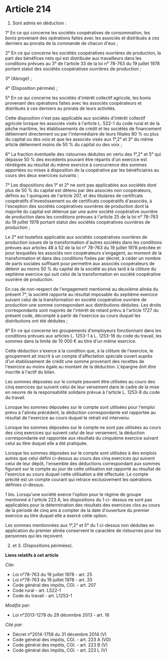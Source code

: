 # Article 214

1. Sont admis en déduction : 

1° En ce qui concerne les sociétés coopératives de consommation, les bonis provenant des opérations faites avec les associés
et distribués à ces derniers au prorata de la commande de chacun d'eux ; 

2° En ce qui concerne les sociétés coopératives ouvrières de production, la part des bénéfices nets qui est distribuée aux
travailleurs dans les conditions prévues au 3° de l'article 33 de la loi n° 78-763 du 19 juillet 1978 portant statut des
sociétés coopératives ouvrières de production ; 

3° (Abrogé) ; 

4° (Disposition périmée) ; 

5° En ce qui concerne les sociétés d'intérêt collectif agricole, les bonis provenant des opérations faites avec les associés
coopérateurs et distribués à ces derniers au prorata de leurs activités. 

Cette disposition n'est pas applicable aux sociétés d'intérêt collectif agricole lorsque les associés visés à l'article L.
522-1 du code rural et de la pêche maritime, les établissements de crédit et les sociétés de financement détiennent
directement ou par l'intermédiaire de leurs filiales 80 % ou plus du capital ou des voix et que les associés visés aux 1°,2°
et 3° du même article détiennent moins de 50 % du capital ou des voix ;

6° La fraction éventuelle des ristournes déduites en vertu des 1°,2° et 5° qui dépasse 50 % des excédents pouvant être
répartis d'un exercice est réintégrée au résultat du même exercice à concurrence des sommes apportées ou mises à disposition
de la coopérative par les bénéficiaires au cours des deux exercices suivants ; 

7° Les dispositions des 1° et 2° ne sont pas applicables aux sociétés dont plus de 50 % du capital est détenu par des
associés non coopérateurs, définis au 1 quinquies de l'article 207, et des titulaires de certificats coopératifs
d'investissement ou de certificats coopératifs d'associés, à l'exception des sociétés coopératives ouvrières de production
dont la majorité du capital est détenue par une autre société coopérative ouvrière de production dans les conditions prévues
à l'article 25 de la loi n° 78-763 du 19 juillet 1978 portant statut des sociétés coopératives ouvrières de production ; 

Le 2° est toutefois applicable aux sociétés coopératives ouvrières de production issues de la transformation d'autres
sociétés dans les conditions prévues aux articles 48 à 52 de la loi n° 78-763 du 19 juillet 1978 précitée et pour lesquelles
les associés non coopérateurs s'engagent, au moment de la transformation et dans des conditions fixées par décret, à céder un
nombre de parts sociales suffisant pour permettre aux associés coopérateurs de détenir au moins 50 % du capital de la société
au plus tard à la clôture du septième exercice qui suit celui de la transformation en société coopérative ouvrière de
production.

En cas de non-respect de l'engagement mentionné au deuxième alinéa du présent 7°, la société rapporte au résultat imposable
du septième exercice suivant celui de la transformation en société coopérative ouvrière de production une somme correspondant
aux distributions déduites. Les droits correspondants sont majorés de l'intérêt de retard prévu à l'article 1727 du présent
code, décompté à partir de l'exercice au cours duquel les distributions ont été déduites ; 

8° En ce qui concerne les groupements d'employeurs fonctionnant dans les conditions prévues aux articles L. 1253-1 à L.
1253-18 du code du travail, les sommes dans la limite de 10 000 € au titre d'un même exercice. 

Cette déduction s'exerce à la condition que, à la clôture de l'exercice, le groupement ait inscrit à un compte d'affectation
spéciale ouvert auprès d'un établissement de crédit une somme provenant des recettes de l'exercice au moins égale au montant
de la déduction. L'épargne doit être inscrite à l'actif du bilan. 

Les sommes déposées sur le compte peuvent être utilisées au cours des cinq exercices qui suivent celui de leur versement dans
le cadre de la mise en oeuvre de la responsabilité solidaire prévue à l'article L. 1253-8 du code du travail. 

Lorsque les sommes déposées sur le compte sont utilisées pour l'emploi prévu à l'alinéa précédent, la déduction
correspondante est rapportée au résultat de l'exercice au cours duquel le retrait est intervenu. 

Lorsque les sommes déposées sur le compte ne sont pas utilisées au cours des cinq exercices qui suivent celui de leur
versement, la déduction correspondante est rapportée aux résultats du cinquième exercice suivant celui au titre duquel elle a
été pratiquée. 

Lorsque les sommes déposées sur le compte sont utilisées à des emplois autres que celui défini ci-dessus au cours des cinq
exercices qui suivent celui de leur dépôt, l'ensemble des déductions correspondant aux sommes figurant sur le compte au jour
de cette utilisation est rapporté au résultat de l'exercice au cours duquel cette utilisation a été effectuée. Le compte
précité est un compte courant qui retrace exclusivement les opérations définies ci-dessus. 

1 bis. Lorsqu'une société exerce l'option pour le régime de groupe mentionné à l'article 223 A, les dispositions du 1 ci-
dessus ne sont pas applicables pour la détermination des résultats des exercices clos au cours de la période de cinq ans à
compter de la date d'ouverture du premier exercice au titre duquel elle a exercé cette option. 

Les sommes mentionnées aux 1°,2° et 5° du 1 ci-dessus non déduites en application du premier alinéa conservent le caractère
de ristournes pour les personnes qui les reçoivent. 

2. et 3. (Dispositions périmées).

**Liens relatifs à cet article**

_Cite_:

  - Loi n°78-763 du 19 juillet 1978 - art. 25
  - Loi n°78-763 du 19 juillet 1978 - art. 33
  - Code général des impôts, CGI. - art. 207
  - Code rural - art. L522-1
  - Code du travail - art. L1253-1

_Modifié par_:

  - Loi n°2013-1279 du 29 décembre 2013 - art. 16

_Cité par_:

  - Décret n°2014-1758 du 31 décembre 2014 (V)
  - Code général des impôts, CGI. - art. 223 A (VD)
  - Code général des impôts, CGI. - art. 223 B (V)
  - Code général des impôts, CGI. - art. 223 L (V)
